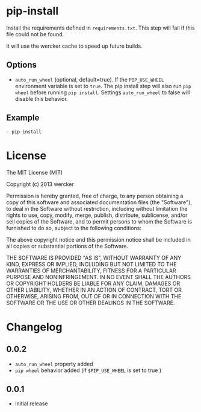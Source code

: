 # pip-install

Install the requirements defined in `requirements.txt`. This step will fail if this file could not be found.

It will use the wercker cache to speed up future builds.

## Options

* `auto_run_wheel` (optional, default=true). If the `PIP_USE_WHEEL` environment variable is set to
`true`. The pip install step will also run `pip wheel` before running `pip install`. Settings
`auto_run_wheel` to false will disable this behavior.

## Example

    - pip-install

# License

The MIT License (MIT)

Copyright (c) 2013 wercker

Permission is hereby granted, free of charge, to any person obtaining a copy of
this software and associated documentation files (the "Software"), to deal in
the Software without restriction, including without limitation the rights to
use, copy, modify, merge, publish, distribute, sublicense, and/or sell copies of
the Software, and to permit persons to whom the Software is furnished to do so,
subject to the following conditions:

The above copyright notice and this permission notice shall be included in all
copies or substantial portions of the Software.

THE SOFTWARE IS PROVIDED "AS IS", WITHOUT WARRANTY OF ANY KIND, EXPRESS OR
IMPLIED, INCLUDING BUT NOT LIMITED TO THE WARRANTIES OF MERCHANTABILITY, FITNESS
FOR A PARTICULAR PURPOSE AND NONINFRINGEMENT. IN NO EVENT SHALL THE AUTHORS OR
COPYRIGHT HOLDERS BE LIABLE FOR ANY CLAIM, DAMAGES OR OTHER LIABILITY, WHETHER
IN AN ACTION OF CONTRACT, TORT OR OTHERWISE, ARISING FROM, OUT OF OR IN
CONNECTION WITH THE SOFTWARE OR THE USE OR OTHER DEALINGS IN THE SOFTWARE.

# Changelog

## 0.0.2

- `auto_run_wheel` property added
- `pip wheel` behavior added (if `$PIP_USE_WHEEL` is set to true )

## 0.0.1
- initial release